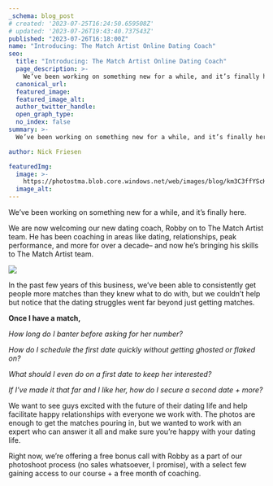 ```yaml
---
_schema: blog_post
# created: '2023-07-25T16:24:50.659508Z'
# updated: '2023-07-26T19:43:40.737543Z'
published: "2023-07-26T16:18:00Z"
name: "Introducing: The Match Artist Online Dating Coach"
seo:
  title: "Introducing: The Match Artist Online Dating Coach"
  page_description: >-
    We’ve been working on something new for a while, and it’s finally here. We are now welcoming our new dating coach, Robby on to The Match Art
  canonical_url:
  featured_image:
  featured_image_alt:
  author_twitter_handle:
  open_graph_type:
  no_index: false
summary: >-
  We’ve been working on something new for a while, and it’s finally here. We are now welcoming our new dating coach, Robby on to The Match Artist team. He has been coaching in areas like dating, relationships, peak performance, and more for over a decade– and now he’s bringing his ...

author: Nick Friesen

featuredImg:
  image: >-
    https://photostma.blob.core.windows.net/web/images/blog/km3C3ffYScKWpAlVfnTA.jpg
  image_alt:
---
```



We’ve been working on something new for a while, and it’s finally here.

We are now welcoming our new dating coach, Robby on to The Match Artist team. He has been coaching in areas like dating, relationships, peak performance, and more for over a decade– and now he’s bringing his skills to The Match Artist team.

![](https://cdn.buttercms.com/mAJl7IvSo6LRW492Xi7w)

In the past few years of this business, we’ve been able to consistently get people more matches than they knew what to do with, but we couldn’t help but notice that the dating struggles went far beyond just getting matches.

**Once I have a match,**

_How long do I banter before asking for her number?_

_How do I schedule the first date quickly without getting ghosted or flaked on?_

_What should I even do on a first date to keep her interested?_

_If I’ve made it that far and I like her, how do I secure a second date + more?_

We want to see guys excited with the future of their dating life and help facilitate happy relationships with everyone we work with. The photos are enough to get the matches pouring in, but we wanted to work with an expert who can answer it all and make sure you’re happy with your dating life.

Right now, we’re offering a free bonus call with Robby as a part of our photoshoot process (no sales whatsoever, I promise), with a select few gaining access to our course + a free month of coaching.